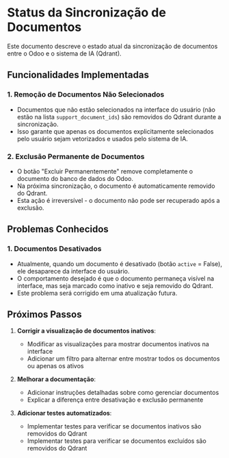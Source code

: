 # Status da Sincronização de Documentos

Este documento descreve o estado atual da sincronização de documentos entre o Odoo e o sistema de IA (Qdrant).

## Funcionalidades Implementadas

### 1. Remoção de Documentos Não Selecionados

- Documentos que não estão selecionados na interface do usuário (não estão na lista `support_document_ids`) são removidos do Qdrant durante a sincronização.
- Isso garante que apenas os documentos explicitamente selecionados pelo usuário sejam vetorizados e usados pelo sistema de IA.

### 2. Exclusão Permanente de Documentos

- O botão "Excluir Permanentemente" remove completamente o documento do banco de dados do Odoo.
- Na próxima sincronização, o documento é automaticamente removido do Qdrant.
- Esta ação é irreversível - o documento não pode ser recuperado após a exclusão.

## Problemas Conhecidos

### 1. Documentos Desativados

- Atualmente, quando um documento é desativado (botão `active` = False), ele desaparece da interface do usuário.
- O comportamento desejado é que o documento permaneça visível na interface, mas seja marcado como inativo e seja removido do Qdrant.
- Este problema será corrigido em uma atualização futura.

## Próximos Passos

1. **Corrigir a visualização de documentos inativos**:
   - Modificar as visualizações para mostrar documentos inativos na interface
   - Adicionar um filtro para alternar entre mostrar todos os documentos ou apenas os ativos

2. **Melhorar a documentação**:
   - Adicionar instruções detalhadas sobre como gerenciar documentos
   - Explicar a diferença entre desativação e exclusão permanente

3. **Adicionar testes automatizados**:
   - Implementar testes para verificar se documentos inativos são removidos do Qdrant
   - Implementar testes para verificar se documentos excluídos são removidos do Qdrant
